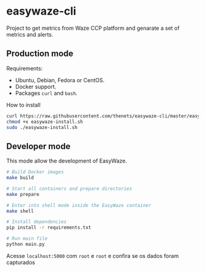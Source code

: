 
# easywaze-cli

Project to get metrics from Waze CCP platform and genarate a set of metrics and alerts.

## Production mode

Requirements:
- Ubuntu, Debian, Fedora or CentOS.
- Docker support.
- Packages `curl` and `bash`.

How to install

```bash
curl https://raw.githubusercontent.com/thenets/easywaze-cli/master/easywaze-install.sh --output easywaze-install.sh
chmod +x easywaze-install.sh
sudo ./easywaze-install.sh
```

## Developer mode

This mode allow the development of EasyWaze.

```bash
# Build Docker images
make build

# Start all containers and prepare directories
make prepare

# Enter into shell mode inside the EasyWaze container
make shell

# Install dependencies
pip install -r requirements.txt

# Run main file
python main.py
```

Acesse `localhost:5000` com `root` e `root` e confira se os dados foram capturados

